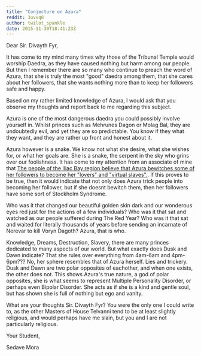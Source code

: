 ```yaml
---
title: "Conjecture on Azura"
reddit: 3uvvq8
author: twilot_spankle
date: 2015-11-30T18:41:23Z
---
```


Dear Sir. Divayth Fyr,

It has come to my mind many times why those of the Tribunal Temple would worship Daedra, as they have caused nothing but harm among our people. But then I remember there are so many who continue to preach the word of Azura, that she is truly the most "good" daedra among them, that she cares about her followers, that she wants nothing more than to keep her followers safe and happy. 

Based on my rather limited knowledge of Azura, I would ask that you observe my thoughts and report back to me regarding this subject.

Azura is one of the most dangerous daedra you could possibly involve yourself in. Whilst princes such as Mehrunes Dagon or Molag Bal, they are undoubtedly evil, and yet they are so predictable. You know if they what they want, and they are rather up front and honest about it. 

Azura however is a snake. We know not what she desire, what she wishes for, or what her goals are. She is a snake, the serpent in the sky who grins over our foolishness. It has come to my attention from an associate of mine that [The people of the Iliac Bay region believe that Azura bewitches some of her followers to become her "lovers" and "virtual slaves".](http://www.uesp.net/wiki/Lore:Azura). If this proves to be true, then it would indicate that not only does Azura trick people into becoming her follower, but if she doesnt bewitch them, then her followers have some sort of Stockholm Syndrome.

Who was it that changed our beautiful golden skin dark and our wonderous eyes red just for the actions of a few individuals? Who was it that sat and watched as our people suffered during The Red Year? Who was it that sat and waited for literally thousands of years before sending an incarnate of Nerevar to kill Voryn Dagoth? Azura, that is who. 

Knowledge, Dreams, Destruction, Slavery, there are many princes dedicated to many aspects of our world. But what exactly does Dusk and Dawn indicate? That she rules over everything from 4am-6am and 4pm-6pm??? No, her sphere resembles that of Azura herself. Lies and trickery. Dusk and Dawn are two polar opposites of eachother, and when one exists, the other does not. This shows Azura's true nature, a god of polar opposites, she is what seems to represent Multiple Personality Disorder, or perhaps even Bipolar Disorder. She acts as if she is a kind and gentle soul, but has shown she is full of nothing but ego and vanity.

What are your thoughts Sir. Divayth Fyr? You were the only one I could write to, as the other Masters of House Telvanni tend to be at least slightly religious, and would perhaps have me slain, but you and I are not particularly religious.

Your Student,

Sedave Mora
